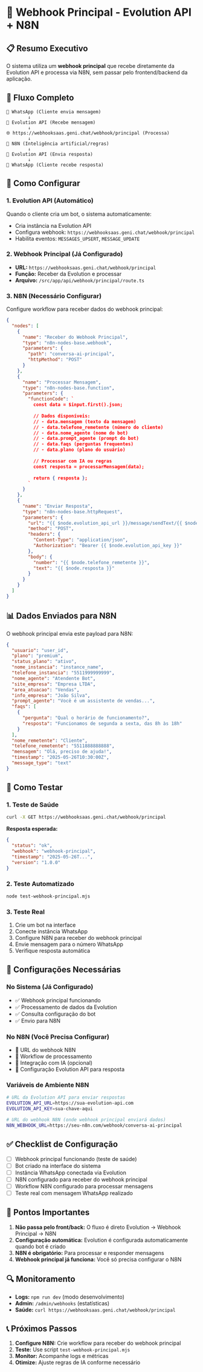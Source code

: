 # 🎯 Webhook Principal - Evolution API + N8N

## 📋 Resumo Executivo

O sistema utiliza um **webhook principal** que recebe diretamente da Evolution API e processa via N8N, sem passar pelo frontend/backend da aplicação.

## 🔄 Fluxo Completo

```
📱 WhatsApp (Cliente envia mensagem)
        ↓
🔌 Evolution API (Recebe mensagem)
        ↓
🌐 https://webhooksaas.geni.chat/webhook/principal (Processa)
        ↓
🤖 N8N (Inteligência artificial/regras)
        ↓
🔌 Evolution API (Envia resposta)
        ↓
📱 WhatsApp (Cliente recebe resposta)
```

## 🚀 Como Configurar

### 1. Evolution API (Automático)
Quando o cliente cria um bot, o sistema automaticamente:
- Cria instância na Evolution API
- Configura webhook: `https://webhooksaas.geni.chat/webhook/principal`
- Habilita eventos: `MESSAGES_UPSERT`, `MESSAGE_UPDATE`

### 2. Webhook Principal (Já Configurado)
- **URL:** `https://webhooksaas.geni.chat/webhook/principal`
- **Função:** Receber da Evolution e processar
- **Arquivo:** `/src/app/api/webhook/principal/route.ts`

### 3. N8N (Necessário Configurar)
Configure workflow para receber dados do webhook principal:

```json
{
  "nodes": [
    {
      "name": "Receber do Webhook Principal",
      "type": "n8n-nodes-base.webhook",
      "parameters": {
        "path": "conversa-ai-principal",
        "httpMethod": "POST"
      }
    },
    {
      "name": "Processar Mensagem",
      "type": "n8n-nodes-base.function", 
      "parameters": {
        "functionCode": `
          const data = $input.first().json;
          
          // Dados disponíveis:
          // - data.mensagem (texto da mensagem)
          // - data.telefone_remetente (número do cliente)
          // - data.nome_agente (nome do bot)
          // - data.prompt_agente (prompt do bot)
          // - data.faqs (perguntas frequentes)
          // - data.plano (plano do usuário)
          
          // Processar com IA ou regras
          const resposta = processarMensagem(data);
          
          return { resposta };
        `
      }
    },
    {
      "name": "Enviar Resposta",
      "type": "n8n-nodes-base.httpRequest",
      "parameters": {
        "url": "{{ $node.evolution_api_url }}/message/sendText/{{ $node.nome_instancia }}",
        "method": "POST",
        "headers": {
          "Content-Type": "application/json",
          "Authorization": "Bearer {{ $node.evolution_api_key }}"
        },
        "body": {
          "number": "{{ $node.telefone_remetente }}",
          "text": "{{ $node.resposta }}"
        }
      }
    }
  ]
}
```

## 📊 Dados Enviados para N8N

O webhook principal envia este payload para N8N:

```json
{
  "usuario": "user_id",
  "plano": "premium",
  "status_plano": "ativo",
  "nome_instancia": "instance_name",
  "telefone_instancia": "5511999999999",
  "nome_agente": "Atendente Bot",
  "site_empresa": "Empresa LTDA",
  "area_atuacao": "Vendas",
  "info_empresa": "João Silva",
  "prompt_agente": "Você é um assistente de vendas...",
  "faqs": [
    {
      "pergunta": "Qual o horário de funcionamento?",
      "resposta": "Funcionamos de segunda a sexta, das 8h às 18h"
    }
  ],
  "nome_remetente": "Cliente",
  "telefone_remetente": "5511888888888",
  "mensagem": "Olá, preciso de ajuda!",
  "timestamp": "2025-05-26T10:30:00Z",
  "message_type": "text"
}
```

## 🧪 Como Testar

### 1. Teste de Saúde
```bash
curl -X GET https://webhooksaas.geni.chat/webhook/principal
```

**Resposta esperada:**
```json
{
  "status": "ok",
  "webhook": "webhook-principal", 
  "timestamp": "2025-05-26T...",
  "version": "1.0.0"
}
```

### 2. Teste Automatizado
```bash
node test-webhook-principal.mjs
```

### 3. Teste Real
1. Crie um bot na interface
2. Conecte instância WhatsApp
3. Configure N8N para receber do webhook principal
4. Envie mensagem para o número WhatsApp
5. Verifique resposta automática

## 🔧 Configurações Necessárias

### No Sistema (Já Configurado)
- ✅ Webhook principal funcionando
- ✅ Processamento de dados da Evolution
- ✅ Consulta configuração do bot
- ✅ Envio para N8N

### No N8N (Você Precisa Configurar)
- 🔄 URL do webhook N8N
- 🔄 Workflow de processamento
- 🔄 Integração com IA (opcional)
- 🔄 Configuração Evolution API para resposta

### Variáveis de Ambiente N8N
```bash
# URL da Evolution API para enviar respostas
EVOLUTION_API_URL=https://sua-evolution-api.com
EVOLUTION_API_KEY=sua-chave-aqui

# URL do webhook N8N (onde webhook principal enviará dados)
N8N_WEBHOOK_URL=https://seu-n8n.com/webhook/conversa-ai-principal
```

## ✅ Checklist de Configuração

- [ ] Webhook principal funcionando (teste de saúde)
- [ ] Bot criado na interface do sistema
- [ ] Instância WhatsApp conectada via Evolution
- [ ] N8N configurado para receber do webhook principal
- [ ] Workflow N8N configurado para processar mensagens
- [ ] Teste real com mensagem WhatsApp realizado

## 🚨 Pontos Importantes

1. **Não passa pelo front/back:** O fluxo é direto Evolution → Webhook Principal → N8N
2. **Configuração automática:** Evolution é configurada automaticamente quando bot é criado
3. **N8N é obrigatório:** Para processar e responder mensagens
4. **Webhook principal já funciona:** Você só precisa configurar o N8N

## 🔍 Monitoramento

- **Logs:** `npm run dev` (modo desenvolvimento)
- **Admin:** `/admin/webhooks` (estatísticas)
- **Saúde:** `curl https://webhooksaas.geni.chat/webhook/principal`

## 📞 Próximos Passos

1. **Configure N8N:** Crie workflow para receber do webhook principal
2. **Teste:** Use script `test-webhook-principal.mjs`
3. **Monitor:** Acompanhe logs e métricas
4. **Otimize:** Ajuste regras de IA conforme necessário
